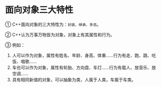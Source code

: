 # 面向对象三大特性

① C++面向对象的三大特性为：`封装、继承、多态`。

② C++认为万事万物皆为对象，对象上有其属性和行为。

③ 例如：

1. 人可以作为对象，属性有姓名、年龄、身高、体重......行为有走、跑、跳、吃饭、唱歌......
2. 车也可以作为对象，属性有轮胎、方向盘、车灯......行为有载人、放音乐、放空调......
3. 具有相同新值的对象，可以抽象为类，人属于人类，车属于车类。

